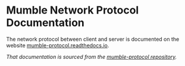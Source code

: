 # Mumble Network Protocol Documentation

The network protocol between client and server is documented on the website [mumble-protocol.readthedocs.io](https://mumble-protocol.readthedocs.io/).

*That documentation is sourced from the [mumble-protocol repository](https://github.com/mumble-voip/mumble-protocol).*
